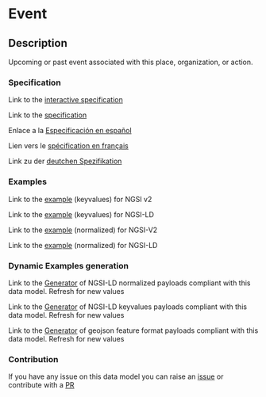 # Event

## Description 

Upcoming or past event associated with this place, organization, or action.
### Specification

Link to the [interactive specification](https://swagger.lab.fiware.org/?url=https://smart-data-models.github.io/dataModel.TourismDestinations/Event/swagger.yaml)

Link to the [specification](https://smart-data-models.github.io/dataModel.TourismDestinations/Event/doc/spec.md)

Enlace a la [Especificación en español](https://smart-data-models.github.io/dataModel.TourismDestinations/Event/doc/spec_ES.md)

Lien vers le [spécification en français](https://smart-data-models.github.io/dataModel.TourismDestinations/Event/doc/spec_FR.md)

Link zu der [deutchen Spezifikation](https://smart-data-models.github.io/dataModel.TourismDestinations/Event/doc/spec_DE.md)
### Examples

Link to the [example](https://smart-data-models.github.io/dataModel.TourismDestinations/Event/examples/example.json) (keyvalues) for NGSI v2

Link to the [example](https://smart-data-models.github.io/dataModel.TourismDestinations/Event/examples/example.jsonld) (keyvalues) for NGSI-LD

Link to the [example](https://smart-data-models.github.io/dataModel.TourismDestinations/Event/examples/example-normalized.json) (normalized) for NGSI-V2

Link to the [example](https://smart-data-models.github.io/dataModel.TourismDestinations/Event/examples/example-normalized.jsonld) (normalized) for NGSI-LD
### Dynamic Examples generation

Link to the [Generator](https://smartdatamodels.org/extra/ngsi-ld_generator_v0.92.php?schemaUrl=https://raw.githubusercontent.com/smart-data-models/dataModel.TourismDestinations/master/Event/schema.json&email=info@smartdatamodels.org) of NGSI-LD normalized payloads compliant with this data model. Refresh for new values

Link to the [Generator](https://smartdatamodels.org/extra/ngsi-ld_generator_keyvalues_v0.92.php?schemaUrl=https://raw.githubusercontent.com/smart-data-models/dataModel.TourismDestinations/master/Event/schema.json&email=info@smartdatamodels.org) of NGSI-LD keyvalues payloads compliant with this data model. Refresh for new values

Link to the [Generator](https://smartdatamodels.org/extra/geojson_features_generator_v1.0.php?schemaUrl=https://raw.githubusercontent.com/smart-data-models/dataModel.TourismDestinations/master/Event/schema.json&email=info@smartdatamodels.org) of geojson feature format payloads compliant with this data model. Refresh for new values
### Contribution

 If you have any issue on this data model you can raise an [issue](https://github.com/smart-data-models/dataModel.TourismDestinations/issues)  or contribute with a [PR](https://github.com/smart-data-models/dataModel.TourismDestinations/pulls)